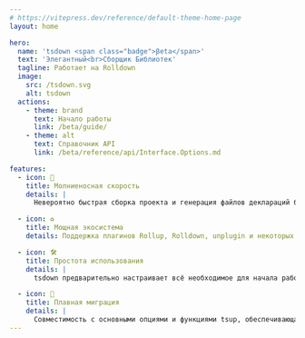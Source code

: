 ```yaml
---
# https://vitepress.dev/reference/default-theme-home-page
layout: home

hero:
  name: 'tsdown <span class="badge">βeta</span>'
  text: 'Элегантный<br>Сборщик Библиотек'
  tagline: Работает на Rolldown
  image:
    src: /tsdown.svg
    alt: tsdown
  actions:
    - theme: brand
      text: Начало работы
      link: /beta/guide/
    - theme: alt
      text: Справочник API
      link: /beta/reference/api/Interface.Options.md

features:
  - icon: 🚀
    title: Молниеносная скорость
    details: |
      Невероятно быстрая сборка проекта и генерация файлов деклараций благодаря Oxc и Rolldown!

  - icon: ♻️
    title: Мощная экосистема
    details: Поддержка плагинов Rollup, Rolldown, unplugin и некоторых плагинов Vite.

  - icon: ️🛠️
    title: Простота использования
    details: |
      tsdown предварительно настраивает всё необходимое для начала работы, позволяя вам сосредоточиться на написании кода.

  - icon: 🔄
    title: Плавная миграция
    details: |
      Совместимость с основными опциями и функциями tsup, обеспечивающая безболезненный переход.
---
```

